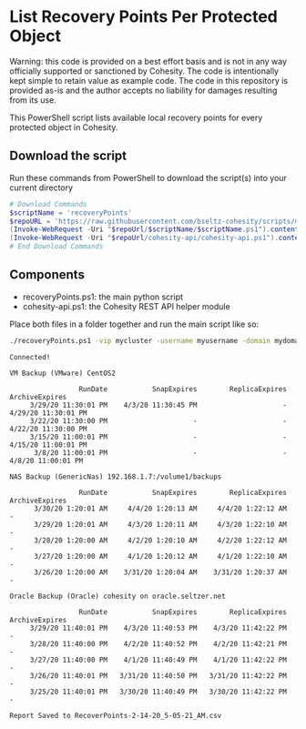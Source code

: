 # List Recovery Points Per Protected Object

Warning: this code is provided on a best effort basis and is not in any way officially supported or sanctioned by Cohesity. The code is intentionally kept simple to retain value as example code. The code in this repository is provided as-is and the author accepts no liability for damages resulting from its use.

This PowerShell script lists available local recovery points for every protected object in Cohesity.

## Download the script

Run these commands from PowerShell to download the script(s) into your current directory

```powershell
# Download Commands
$scriptName = 'recoveryPoints'
$repoURL = 'https://raw.githubusercontent.com/bseltz-cohesity/scripts/master/powershell'
(Invoke-WebRequest -Uri "$repoUrl/$scriptName/$scriptName.ps1").content | Out-File "$scriptName.ps1"; (Get-Content "$scriptName.ps1") | Set-Content "$scriptName.ps1"
(Invoke-WebRequest -Uri "$repoUrl/cohesity-api/cohesity-api.ps1").content | Out-File cohesity-api.ps1; (Get-Content cohesity-api.ps1) | Set-Content cohesity-api.ps1
# End Download Commands
```

## Components

* recoveryPoints.ps1: the main python script
* cohesity-api.ps1: the Cohesity REST API helper module

Place both files in a folder together and run the main script like so:

```bash
./recoveryPoints.ps1 -vip mycluster -username myusername -domain mydomain.net
```

```text
Connected!

VM Backup (VMware) CentOS2

	             RunDate           SnapExpires        ReplicaExpires        ArchiveExpires
	 3/29/20 11:30:01 PM    4/3/20 11:30:45 PM                     -   4/29/20 11:30:01 PM
	 3/22/20 11:30:00 PM                     -                     -   4/22/20 11:30:00 PM
	 3/15/20 11:00:01 PM                     -                     -   4/15/20 11:00:01 PM
	  3/8/20 11:00:01 PM                     -                     -    4/8/20 11:00:01 PM

NAS Backup (GenericNas) 192.168.1.7:/volume1/backups

	             RunDate           SnapExpires        ReplicaExpires        ArchiveExpires
	  3/30/20 1:20:01 AM     4/4/20 1:20:13 AM     4/4/20 1:22:12 AM                     -
	  3/29/20 1:20:01 AM     4/3/20 1:20:11 AM     4/3/20 1:22:10 AM                     -
	  3/28/20 1:20:00 AM     4/2/20 1:20:10 AM     4/2/20 1:22:12 AM                     -
	  3/27/20 1:20:00 AM     4/1/20 1:20:12 AM     4/1/20 1:22:10 AM                     -
	  3/26/20 1:20:00 AM    3/31/20 1:20:04 AM    3/31/20 1:20:37 AM                     -

Oracle Backup (Oracle) cohesity on oracle.seltzer.net

	             RunDate           SnapExpires        ReplicaExpires        ArchiveExpires
	 3/29/20 11:40:01 PM    4/3/20 11:40:53 PM    4/3/20 11:42:22 PM                     -
	 3/28/20 11:40:00 PM    4/2/20 11:40:52 PM    4/2/20 11:42:21 PM                     -
	 3/27/20 11:40:00 PM    4/1/20 11:40:49 PM    4/1/20 11:42:22 PM                     -
	 3/26/20 11:40:01 PM   3/31/20 11:40:50 PM   3/31/20 11:42:22 PM                     -
	 3/25/20 11:40:01 PM   3/30/20 11:40:49 PM   3/30/20 11:42:22 PM                     -

Report Saved to RecoverPoints-2-14-20_5-05-21_AM.csv
```
